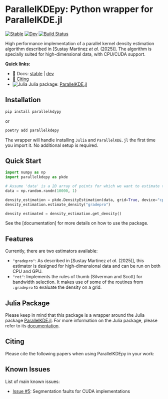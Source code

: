 # ParallelKDEpy: Python wrapper for ParallelKDE.jl

[![Stable](https://img.shields.io/badge/docs-stable-blue.svg)](https://chrissm23.github.io/ParallelKDEpy/stable/)
[![Dev](https://img.shields.io/badge/docs-dev-blue.svg)](https://chrissm23.github.io/ParallelKDE.jl/dev/)
[![Build Status](https://github.com/chrissm23/ParallelKDEpy/actions/workflows/ci.yml/badge.svg?branch=main)](https://github.com/chrissm23/ParallelKDEpy/actions/workflows/ci.yml?query=branch%3Amain)

High performance implementation of a parallel kernel density estimation algorithm described in [Sustay Martinez *et al.* (2025)]. The algorithm is specially suited for high-dimensional data, with CPU/CUDA support.

**Quick links:**

- 📑 Docs: [stable](https://chrissm23.github.io/ParallelKDEpy/stable/) | [dev](https://chrissm23.github.io/ParallelKDEpy/dev/)
- 📇 [Citing](#citing)
- ![Julia](https://img.shields.io/badge/-Julia-9558B2?style=for-the-badge&logo=julia&logoColor=white) Julia package: [ParallelKDE.jl](https://github.com/chrissm23/ParallelKDE.jl)

## Installation

```bash
pip install parallelkdypy
```

or

```bash
poetry add parallelkdepy
```

The wrapper will handle installing `Julia` and `ParallelKDE.jl` the first time you import it. No additional setup is required.

## Quick Start

```python
import numpy as np
import parallelkdepy as pkde

# Assume 'data' is a 2D array of points for which we want to estimate the density
data = np.random.randn(10000, 1)

density_estimation = pkde.DensityEstimation(data, grid=True, device="cpu")
density_estimation.estimate_density("gradepro")

density estimated = density_estimation.get_density()
```

See the [documentation] for more details on how to use the package.

## Features

Currently, there are two estimators available:

- `"gradepro"`: As described in [Sustay Martinez *et al.* (2025)], this estimator is designed for high-dimensional data and can be run on both CPU and GPU.
- `"rot"`: Implements the rules of thumb (Silverman and Scott) for bandwidth selection. It makes use of some of the routines from `:gradepro` to evaluate the density on a grid.

## Julia Package

Please keep in mind that this package is a wrapper around the Julia package [ParallelKDE.jl](https://github.com/chrissm23/ParallelKDE.jl). For more information on the Julia package, please refer to its [documentation](https://chrissm23.github.io/ParallelKDE.jl/stable/).

## Citing

Please cite the following papers when using ParallelKDEpy in your work:

## Known Issues

List of main known issues:
- [Issue #5](https://github.com/chrissm23/ParallelKDEpy/issues/5): Segmentation faults for CUDA implementations
